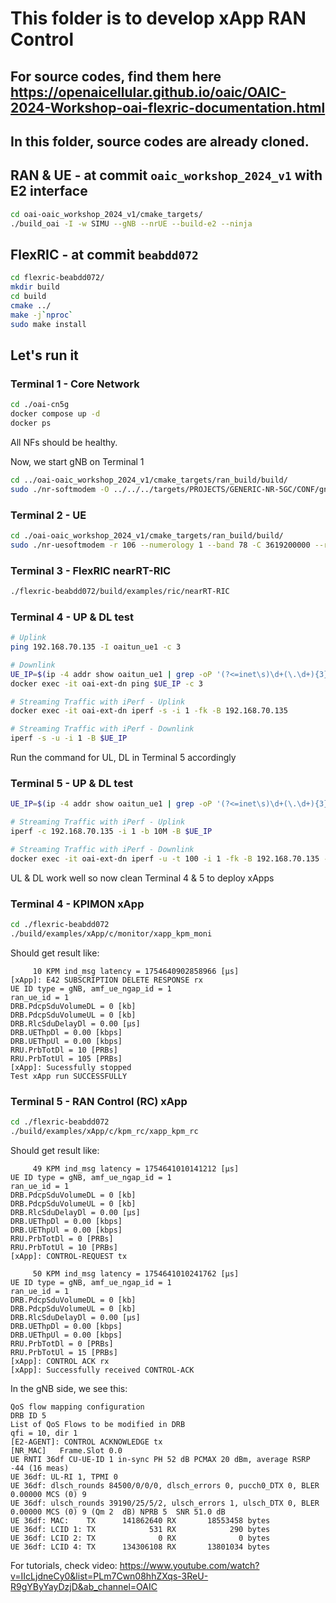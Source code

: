 # This folder is to develop xApp RAN Control

## For source codes, find them here https://openaicellular.github.io/oaic/OAIC-2024-Workshop-oai-flexric-documentation.html

## In this folder, source codes are already cloned.


## RAN & UE - at commit `oaic_workshop_2024_v1` with E2 interface
```bash
cd oai-oaic_workshop_2024_v1/cmake_targets/
./build_oai -I -w SIMU --gNB --nrUE --build-e2 --ninja
```

## FlexRIC - at commit `beabdd072`
```bash
cd flexric-beabdd072/
mkdir build
cd build
cmake ../
make -j`nproc`
sudo make install
```

## Let's run it
### Terminal 1 - Core Network
```bash
cd ./oai-cn5g
docker compose up -d
docker ps 
```

All NFs should be healthy.

Now, we start gNB on Terminal 1

```bash
cd ../oai-oaic_workshop_2024_v1/cmake_targets/ran_build/build/
sudo ./nr-softmodem -O ../../../targets/PROJECTS/GENERIC-NR-5GC/CONF/gnb.sa.band78.fr1.106PRB.usrpb210.conf --gNBs.[0].min_rxtxtime 6 --rfsim --sa
```

### Terminal 2 - UE
```bash
cd ./oai-oaic_workshop_2024_v1/cmake_targets/ran_build/build/
sudo ./nr-uesoftmodem -r 106 --numerology 1 --band 78 -C 3619200000 --rfsim --sa --uicc0.imsi 001010000000001 --rfsimulator.serveraddr 127.0.0.1
```

### Terminal 3 - FlexRIC nearRT-RIC
```bash
./flexric-beabdd072/build/examples/ric/nearRT-RIC
```

### Terminal 4 - UP & DL test
```bash
# Uplink
ping 192.168.70.135 -I oaitun_ue1 -c 3

# Downlink
UE_IP=$(ip -4 addr show oaitun_ue1 | grep -oP '(?<=inet\s)\d+(\.\d+){3}')
docker exec -it oai-ext-dn ping $UE_IP -c 3

# Streaming Traffic with iPerf - Uplink
docker exec -it oai-ext-dn iperf -s -i 1 -fk -B 192.168.70.135

# Streaming Traffic with iPerf - Downlink
iperf -s -u -i 1 -B $UE_IP

```

Run the command for UL, DL in Terminal 5 accordingly

### Terminal 5 - UP & DL test
```bash
UE_IP=$(ip -4 addr show oaitun_ue1 | grep -oP '(?<=inet\s)\d+(\.\d+){3}')

# Streaming Traffic with iPerf - Uplink
iperf -c 192.168.70.135 -i 1 -b 10M -B $UE_IP

# Streaming Traffic with iPerf - Downlink
docker exec -it oai-ext-dn iperf -u -t 100 -i 1 -fk -B 192.168.70.135 -b 10M -c $UE_IP
```

UL & DL work well so now clean Terminal 4 & 5 to deploy xApps

### Terminal 4 - KPIMON xApp
```bash
cd ./flexric-beabdd072
./build/examples/xApp/c/monitor/xapp_kpm_moni
```

Should get result like:
```
     10 KPM ind_msg latency = 1754640902858966 [μs]
[xApp]: E42 SUBSCRIPTION DELETE RESPONSE rx
UE ID type = gNB, amf_ue_ngap_id = 1
ran_ue_id = 1
DRB.PdcpSduVolumeDL = 0 [kb]
DRB.PdcpSduVolumeUL = 0 [kb]
DRB.RlcSduDelayDl = 0.00 [μs]
DRB.UEThpDl = 0.00 [kbps]
DRB.UEThpUl = 0.00 [kbps]
RRU.PrbTotDl = 10 [PRBs]
RRU.PrbTotUl = 105 [PRBs]
[xApp]: Sucessfully stopped 
Test xApp run SUCCESSFULLY
```

### Terminal 5 - RAN Control (RC) xApp
```bash
cd ./flexric-beabdd072
./build/examples/xApp/c/kpm_rc/xapp_kpm_rc
```

Should get result like:

```
     49 KPM ind_msg latency = 1754641010141212 [μs]
UE ID type = gNB, amf_ue_ngap_id = 1
ran_ue_id = 1
DRB.PdcpSduVolumeDL = 0 [kb]
DRB.PdcpSduVolumeUL = 0 [kb]
DRB.RlcSduDelayDl = 0.00 [μs]
DRB.UEThpDl = 0.00 [kbps]
DRB.UEThpUl = 0.00 [kbps]
RRU.PrbTotDl = 0 [PRBs]
RRU.PrbTotUl = 10 [PRBs]
[xApp]: CONTROL-REQUEST tx 

     50 KPM ind_msg latency = 1754641010241762 [μs]
UE ID type = gNB, amf_ue_ngap_id = 1
ran_ue_id = 1
DRB.PdcpSduVolumeDL = 0 [kb]
DRB.PdcpSduVolumeUL = 0 [kb]
DRB.RlcSduDelayDl = 0.00 [μs]
DRB.UEThpDl = 0.00 [kbps]
DRB.UEThpUl = 0.00 [kbps]
RRU.PrbTotDl = 0 [PRBs]
RRU.PrbTotUl = 15 [PRBs]
[xApp]: CONTROL ACK rx
[xApp]: Successfully received CONTROL-ACK 
```

In the gNB side, we see this:
```
QoS flow mapping configuration
DRB ID 5 
List of QoS Flows to be modified in DRB
qfi = 10, dir 1 
[E2-AGENT]: CONTROL ACKNOWLEDGE tx
[NR_MAC]   Frame.Slot 0.0
UE RNTI 36df CU-UE-ID 1 in-sync PH 52 dB PCMAX 20 dBm, average RSRP -44 (16 meas)
UE 36df: UL-RI 1, TPMI 0
UE 36df: dlsch_rounds 84500/0/0/0, dlsch_errors 0, pucch0_DTX 0, BLER 0.00000 MCS (0) 9
UE 36df: ulsch_rounds 39190/25/5/2, ulsch_errors 1, ulsch_DTX 0, BLER 0.00000 MCS (0) 9 (Qm 2  dB) NPRB 5  SNR 51.0 dB
UE 36df: MAC:    TX      141862640 RX       18553458 bytes
UE 36df: LCID 1: TX            531 RX            290 bytes
UE 36df: LCID 2: TX              0 RX              0 bytes
UE 36df: LCID 4: TX      134306108 RX       13801034 bytes
```

For tutorials, check video: https://www.youtube.com/watch?v=IIcLjdneCy0&list=PLm7Cwn08hhZXqs-3ReU-R9gYByYayDzjD&ab_channel=OAIC